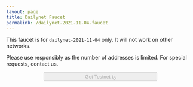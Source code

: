 ```yaml
---
layout: page
title: Dailynet Faucet
permalink: /dailynet-2021-11-04-faucet
---
```


This faucet is for `dailynet-2021-11-04` only. It will not work on other networks.

Please use responsibly as the number of addresses is limited. For special requests, contact us.

<script src='https://www.google.com/recaptcha/api.js'/>
<script>
function captchaDone(response) { $("#gettz").prop('disabled',false); $("#gettz").addClass('btn-b');
function submited() { $("#gettz").prop('disabled',true); $("#gettz").removeClass('btn-b');
</script>


<form method='POST' action='.' onsubmit="submited()">
    <div>
        <button id="gettz" style='display: block; margin: 0 auto; width: 304px;' disabled=true>Get Testnet ꜩ</button>
        <br/>
        <div class="g-recaptcha" data-sitekey="6LcARlgbAAAAAHfqADFawmaQ5U4dceyrdMi1Rtpj" data-callback="captchaDone"></div>
    </div>
</form>

